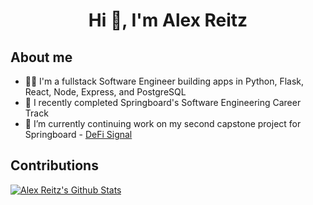 <h1 align="center">Hi 👋, I'm Alex Reitz</h1>

## About me 
* 👨‍💻 I'm a fullstack Software Engineer building apps in Python, Flask, React, Node, Express, and PostgreSQL
* 🌱 I recently completed Springboard's Software Engineering Career Track
* 🔭 I’m currently continuing work on my second capstone project for Springboard - [DeFi Signal](https://github.com/Alex-Reitz/DeFi-Signal-Frontend)

## Contributions
  [![Alex Reitz's Github Stats](https://github-readme-stats.vercel.app/api?username=Alex-Reitz&count_private=true&hide=contribs,prs&show_icons=true&theme=calm)](https://github.com/Alex-Reitz/github-readme-stats)






  
